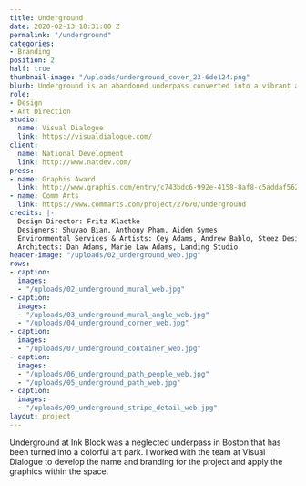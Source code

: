 ```yaml
---
title: Underground
date: 2020-02-13 18:31:00 Z
permalink: "/underground"
categories:
- Branding
position: 2
half: true
thumbnail-image: "/uploads/underground_cover_23-6de124.png"
blurb: Underground is an abandoned underpass converted into a vibrant art park.
role:
- Design
- Art Direction
studio:
  name: Visual Dialogue
  link: https://visualdialogue.com/
client:
  name: National Development
  link: http://www.natdev.com/
press:
- name: Graphis Award
  link: http://www.graphis.com/entry/c743bdc6-992e-4158-8af8-c5addaf5625b/
- name: Comm Arts
  link: https://www.commarts.com/project/27670/underground
credits: |-
  Design Director: Fritz Klaetke
  Designers: Shuyao Bian, Anthony Pham, Aiden Symes
  Environmental Services & Artists: Cey Adams, Andrew Bablo, Steez Design, Percy Fortini-Wright, Hoxxoh, Imagine, Marka27, Vyal One, Douglas Weathersby
  Architects: Dan Adams, Marie Law Adams, Landing Studio
header-image: "/uploads/02_underground_web.jpg"
rows:
- caption: 
  images:
  - "/uploads/02_underground_mural_web.jpg"
- caption: 
  images:
  - "/uploads/03_underground_mural_angle_web.jpg"
  - "/uploads/04_underground_corner_web.jpg"
- caption: 
  images:
  - "/uploads/07_underground_container_web.jpg"
- caption: 
  images:
  - "/uploads/06_underground_path_people_web.jpg"
  - "/uploads/05_underground_path_web.jpg"
- caption: 
  images:
  - "/uploads/09_underground_stripe_detail_web.jpg"
layout: project
---
```


Underground at Ink Block was a neglected underpass in Boston that has been turned into a colorful art park. I worked with the team at Visual Dialogue to develop the name and branding for the project and apply the graphics within the space.
